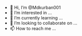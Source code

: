 - 👋 Hi, I’m @Mdkurban001
- 👀 I’m interested in ...
- 🌱 I’m currently learning ...
- 💞️ I’m looking to collaborate on ...
- 📫 How to reach me ...

<!---
Mdkurban001/Mdkurban001 is a ✨ special ✨ repository because its `README.md` (this file) appears on your GitHub profile.
You can click the Preview 
